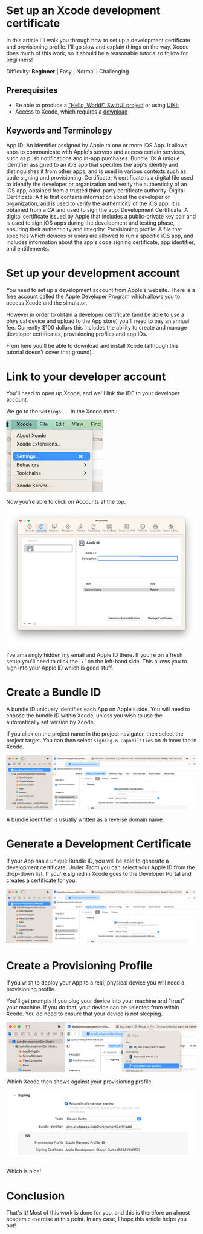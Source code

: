 # Set up an Xcode development certificate

In this article I'll walk you through how to set up a development certificate and provisioning profile. I'll go slow and explain things on the way. Xcode does much of this work, so it should be a reasonable tutorial to follow for beginners!

Difficulty: **Beginner** | Easy | Normal | Challenging

## Prerequisites
- Be able to produce a ["Hello, World!" SwiftUI project](https://stevenpcurtis.medium.com/hello-world-swiftui-92bcf48a62d3) or using [UIKit](https://medium.com/swlh/your-first-ios-application-using-xcode-9983cf6efb71)
- Access to Xcode, which requires a [download](https://developer.apple.com/support/xcode/#:~:text=To%20download%20Xcode%2C%20simply%20sign,Program%20membership%20is%20not%20required.)

## Keywords and Terminology
App ID: An identifier assigned by Apple to one or more iOS App. It allows apps to communicate with Apple's servers and access certain services, such as push notifications and in-app purchases.
Bundle ID: A unique identifier assigned to an iOS app that specifies the app's identity and distinguishes it from other apps, and is used in various contexts such as code signing and provisioning.
Certificate: A certificate is a digital file used to identify the developer or organization and verify the authenticity of an iOS app, obtained from a trusted third-party certificate authority.
Digital Certificate: A file that contains information about the developer or organization, and is used to verify the authenticity of the iOS app. It is obtained from a CA and used to sign the app.
Development Certificate: A digital certificate issued by Apple that includes a public-private key pair and is used to sign iOS apps during the development and testing phase, ensuring their authenticity and integrity.
Provisioning profile: A file that specifies which devices or users are allowed to run a specific iOS app, and includes information about the app's code signing certificate, app identifier, and entitlements.

# Set up your development account
You need to set up a development account from Apple's website. There is a free account called the Apple Developer Program which allows you to access Xcode and the simulator.

However in order to obtain a developer certificate (and be able to use a physical device and upload to the App store) you'll need to pay an annual fee. Currently $100 dollars this includes the ability to create and manage developer certificates, provisioning profiles and app IDs.

From here you'll be able to download and install Xcode (although this tutorial doesn't cover that ground).

# Link to your developer account
You'll need to open up Xcode, and we'll link the IDE to your developer account.

We go to the `Settings...` in the Xcode menu

![Images/settings.png](Images/settings.png)

Now you're able to click on Accounts at the top.

![Images/appleid.png](Images/appleid.png)

I've amazingly hidden my email and Apple ID there. If you're on a fresh setup you'll need to click the '+' on the left-hand side. This allows you to sign into your Apple ID which is good stuff.

# Create a Bundle ID
A bundle ID uniquely identifies each App on Apple's side. You will need to choose the bundle ID within Xcode, unless you wish to use the automatically set version by Xcode.

If you click on the project name in the project navigator, then select the project target. You can then select `Signing & Capabilities` on th inner tab in Xcode.

![Images/bundleid.png](Images/bundleid.png)

A bundle identifier is usually written as a reverse domain name.

# Generate a Development Certificate
If your App has a unique Bundle ID, you will be able to generate a development certificate. Under *Team* you can select your Apple ID from the drop-down list. If you're signed in Xcode goes to the Developer Portal and creates a certificate for you.

![Images/bundleid.png](Images/bundleid.png)

# Create a Provisioning Profile
If you wish to deploy your App to a real, physical device you will need a provisioning profile.

You'll get prompts if you plug your device into your machine and "trust" your machine. If you do that, your device can be selected from within Xcode. You do need to ensure that your device is not sleeping. 

![Images/device.png](Images/device.png)

Which Xcode then shows against your provisioning profile.

![Images/provisioning.png](Images/provisioning.png)

Which is nice!

# Conclusion
That's it! Most of this work is done for you, and this is therefore an almost academic exercise at this point. In any case, I hope this article helps you out!
